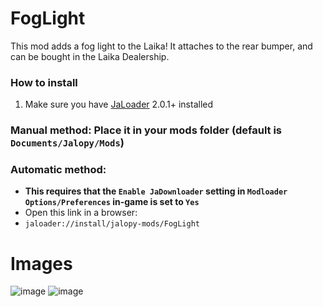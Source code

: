 # FogLight

This mod adds a fog light to the Laika! It attaches to the rear bumper, and can be bought in the Laika Dealership.

### How to install
1. Make sure you have [JaLoader](https://github.com/theLeaxx/JaLoader) 2.0.1+ installed
### Manual method: Place it in your mods folder (default is `Documents/Jalopy/Mods`)
### Automatic method: 
* **This requires that the `Enable JaDownloader` setting in `Modloader Options/Preferences` in-game is set to `Yes`**
* Open this link in a browser:
* `jaloader://install/jalopy-mods/FogLight`

# Images
![image](https://github.com/Jalopy-Mods/FogLight/assets/101940826/05ab6058-b28a-4d41-96f7-c30a05380037)
![image](https://github.com/Jalopy-Mods/FogLight/assets/101940826/f14229aa-219e-4934-baef-c5bbaa13f48d)
